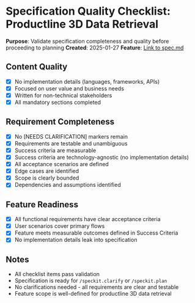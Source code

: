 # Specification Quality Checklist: Productline 3D Data Retrieval

**Purpose**: Validate specification completeness and quality before proceeding to planning
**Created**: 2025-01-27
**Feature**: [Link to spec.md](../spec.md)

## Content Quality

- [x] No implementation details (languages, frameworks, APIs)
- [x] Focused on user value and business needs
- [x] Written for non-technical stakeholders
- [x] All mandatory sections completed

## Requirement Completeness

- [x] No [NEEDS CLARIFICATION] markers remain
- [x] Requirements are testable and unambiguous
- [x] Success criteria are measurable
- [x] Success criteria are technology-agnostic (no implementation details)
- [x] All acceptance scenarios are defined
- [x] Edge cases are identified
- [x] Scope is clearly bounded
- [x] Dependencies and assumptions identified

## Feature Readiness

- [x] All functional requirements have clear acceptance criteria
- [x] User scenarios cover primary flows
- [x] Feature meets measurable outcomes defined in Success Criteria
- [x] No implementation details leak into specification

## Notes

- All checklist items pass validation
- Specification is ready for `/speckit.clarify` or `/speckit.plan`
- No clarifications needed - all requirements are clear and testable
- Feature scope is well-defined for productline 3D data retrieval
